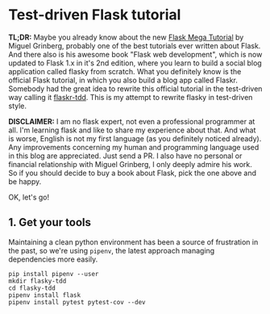 # Test-driven Flask tutorial

**TL;DR:** Maybe you already know about the new [Flask Mega Tutorial](https://blog.miguelgrinberg.com/post/the-flask-mega-tutorial-part-i-hello-world) by Miguel Grinberg, probably one of the best tutorials ever written about Flask. And there also is his awesome book "Flask web development", which is now updated to Flask 1.x in it's 2nd edition, where you learn to build a social blog application called flasky from scratch.
What you definitely know is the official Flask tutorial, in which you also build a blog app called Flaskr. Somebody had the great idea to rewrite this official tutorial in the test-driven way calling it [flaskr-tdd](https://github.com/mjhea0/flaskr-tdd). This is my attempt to rewrite flasky in test-driven style.

**DISCLAIMER:** I am no flask expert, not even a professional programmer at all. I'm learning flask and like to share my experience about that. And what is worse, English is not my first language (as you definitely noticed already). Any improvements concerning my human and programming language used in this blog are appreciated. Just send a PR.
I also have no personal or financial relationship with Miguel Grinberg, I only deeply admire his work. So if you should decide to buy a book about Flask, pick the one above and be happy.

OK, let's go!

## 1. Get your tools

Maintaining a clean python environment has been a source of frustration in the past, so we're using `pipenv`, the latest approach managing dependencies more easily.

```shell
pip install pipenv --user
mkdir flasky-tdd
cd flasky-tdd
pipenv install flask
pipenv install pytest pytest-cov --dev
```


